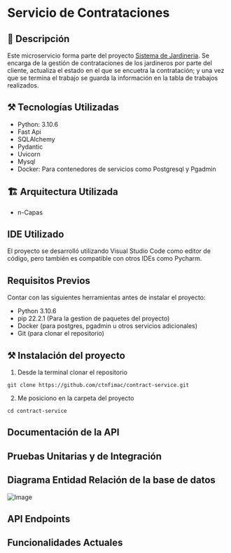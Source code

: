 # Servicio de Contrataciones

## 📄 Descripción
Este microservicio forma parte del proyecto [Sistema de Jardineria](https://github.com/ctnfimac/SistemaDeJardineria).
Se encarga de la gestión de contrataciones de los jardineros por parte del cliente, actualiza el estado en el que se encuetra la contratación; y una vez que se termina el trabajo se guarda la información en la tabla de trabajos realizados.


## ⚒ Tecnologías Utilizadas
- Python: 3.10.6
- Fast Api
- SQLAlchemy
- Pydantic
- Uvicorn
- Mysql
- Docker: Para contenedores de servicios como Postgresql y Pgadmin

## 🏗 Arquitectura Utilizada
- n-Capas

## IDE Utilizado
El proyecto se desarrolló utilizando Visual Studio Code como editor de código, pero también es compatible con otros IDEs como Pycharm.


## Requisitos Previos
Contar con las siguientes herramientas antes de instalar el proyecto:

- Python 3.10.6
- pip 22.2.1 (Para la gestion de paquetes del proyecto)
- Docker (para postgres, pgadmin u otros servicios adicionales)
- Git (para clonar el repositorio)


## ⚒ Instalación del proyecto

1. Desde la terminal clonar el repositorio
```
git clone https://github.com/ctnfimac/contract-service.git
```

2. Me posiciono en la carpeta del proyecto
```
cd contract-service
```


## Documentación de la API 

## Pruebas Unitarias y de Integración


## Diagrama Entidad Relación de la base de datos
![Image](https://github.com/user-attachments/assets/3644d57d-251a-4a9d-bf18-dba0005e4c79)


## API Endpoints


## Funcionalidades Actuales

